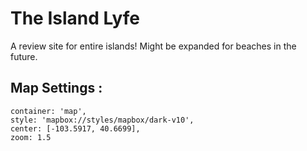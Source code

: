 # The Island Lyfe
 A review site for entire islands!
 Might be expanded for beaches in the future.


 ## Map Settings :
 ```
container: 'map',
style: 'mapbox://styles/mapbox/dark-v10',
center: [-103.5917, 40.6699],
zoom: 1.5

 ```